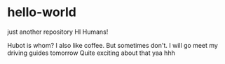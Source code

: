 # hello-world
just another repository
HI Humans!

Hubot is whom? I also like coffee. But sometimes don't. I will go meet my driving guides tomorrow Quite exciting about that 
yaa 
hhh
